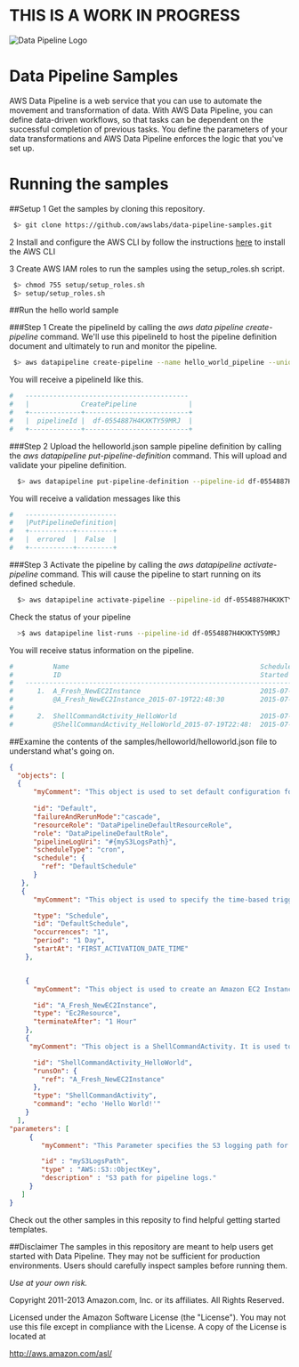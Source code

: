 THIS IS A WORK IN PROGRESS
=====================

![Data Pipeline Logo](https://raw.githubusercontent.com/awslabs/data-pipeline-samples/master/setup/logo/datapipelinelogo.jpeg)

Data Pipeline Samples
=====================
AWS Data Pipeline is a web service that you can use to automate the movement and transformation of data. With AWS Data Pipeline, you can define data-driven workflows, so that tasks can be dependent on the successful completion of previous tasks. You define the parameters of your data transformations and AWS Data Pipeline enforces the logic that you've set up.


# Running the samples
##Setup
1 Get the samples by cloning this repository. 
```sh
 $> git clone https://github.com/awslabs/data-pipeline-samples.git
```

2 Install and configure the AWS CLI by follow the instructions [here](http://docs.aws.amazon.com/cli/latest/userguide/cli-chap-getting-set-up.html) to install the AWS CLI

3 Create AWS IAM roles to run the samples using the setup_roles.sh script.
```sh
 $> chmod 755 setup/setup_roles.sh
 $> setup/setup_roles.sh
```

##Run the hello world sample

###Step 1
Create the pipelineId by calling the *aws data pipeline create-pipeline* command. We'll use this pipelineId to host the pipeline definition document and ultimately to run and monitor the pipeline. 

```sh
 $> aws datapipeline create-pipeline --name hello_world_pipeline --unique-id hello_world_pipeline 
```

You will receive a pipelineId like this. 
```sh
#   -----------------------------------------
#   |             CreatePipeline             |
#   +-------------+--------------------------+
#   |  pipelineId |  df-0554887H4KXKTY59MRJ  |
#   +-------------+--------------------------+
```

###Step 2
Upload the helloworld.json sample pipeline definition by calling the *aws datapipeline put-pipeline-definition* command. This will upload and validate your pipeline definition. 

```sh
  $> aws datapipeline put-pipeline-definition --pipeline-id df-0554887H4KXKTY59MRJ --pipeline-definition file://samples/helloworld/helloworld.json --parameter-values myS3LogsPath="<your s3 logging path>"
```

You will receive a validation messages like this
```sh
#   ----------------------- 
#   |PutPipelineDefinition|
#   +-----------+---------+
#   |  errored  |  False  |
#   +-----------+---------+
```
###Step 3
Activate the pipeline by calling the *aws datapipeline activate-pipeline* command. This will cause the pipeline to start running on its defined schedule. 

```sh
  $> aws datapipeline activate-pipeline --pipeline-id df-0554887H4KXKTY59MRJ
```

Check the status of your pipeline 
```sh
  >$ aws datapipeline list-runs --pipeline-id df-0554887H4KXKTY59MRJ
```

You will receive status information on the pipeline.  
```sh
#          Name                                                Scheduled Start      Status
#          ID                                                  Started              Ended
#   ---------------------------------------------------------------------------------------------------
#      1.  A_Fresh_NewEC2Instance                              2015-07-19T22:48:30  RUNNING
#          @A_Fresh_NewEC2Instance_2015-07-19T22:48:30         2015-07-19T22:48:35
#   
#      2.  ShellCommandActivity_HelloWorld                     2015-07-19T22:48:30  WAITING_FOR_RUNNER
#          @ShellCommandActivity_HelloWorld_2015-07-19T22:48:  2015-07-19T22:48:34

```
##Examine the contents of the samples/helloworld/helloworld.json file to understand what's going on. 

```json
{
  "objects": [
  { 
      "myComment": "This object is used to set default configuration for objects in the pipeline",
      
      "id": "Default",
      "failureAndRerunMode":"cascade",
      "resourceRole": "DataPipelineDefaultResourceRole",
      "role": "DataPipelineDefaultRole",
      "pipelineLogUri": "#{myS3LogsPath}",
      "scheduleType": "cron",
      "schedule": {
        "ref": "DefaultSchedule"
      }
   },
   {
      "myComment": "This object is used to specify the time-based trigger for executing Activities and for provisioning Resources of the pipeline. In this case it is used by the 'Default' object so it will cascade down to all other objects in the pipeline if they do not override it. For this example, we are using it to specify that our pipeline will run immediately upon activation. Also, we are using the 'occurrences' option specify that the pipeline should only be run once. You can have multiple schedules defined in a pipeline.",

      "type": "Schedule",
      "id": "DefaultSchedule",
      "occurrences": "1",
      "period": "1 Day",
      "startAt": "FIRST_ACTIVATION_DATE_TIME"
    },


    { 
      "myComment": "This object is used to create an Amazon EC2 Instance that activities in the pipeline can run on.",

      "id": "A_Fresh_NewEC2Instance",
      "type": "Ec2Resource",
      "terminateAfter": "1 Hour"
    },
    {
     "myComment": "This object is a ShellCommandActivity. It is used to specify the command linux shell command that will be invoked. In this case it is simply running the 'echo' command, but it can be used to run any command that is accessible on the in the shell of the Resource that runs on.",

      "id": "ShellCommandActivity_HelloWorld",
      "runsOn": {
        "ref": "A_Fresh_NewEC2Instance"
      },
      "type": "ShellCommandActivity",
      "command": "echo 'Hello World!'"
    }
  ],
"parameters": [
     {
        "myComment": "This Parameter specifies the S3 logging path for the pipeline. It is used by the 'Default' object to set the 'pipelineLogUri' value. Using Parameters helps users avoid hard coding variables in pipeline definitions. Users can instead supply these parameters when calling 'aws datapipeline put-pipeline-definition' or 'aws datapipeline activate-pipeline-definition'.",

        "id" : "myS3LogsPath",
        "type" : "AWS::S3::ObjectKey",
        "description" : "S3 path for pipeline logs."
     }
   ]
}
```


Check out the other samples in this reposity to find helpful getting started templates. 

##Disclaimer
The samples in this repository are meant to help users get started with Data Pipeline. They may not be sufficient for production environments. Users should carefully inspect samples before running them.

_Use at your own risk._

Copyright 2011-2013 Amazon.com, Inc. or its affiliates. All Rights Reserved.

Licensed under the Amazon Software License (the "License"). You
may not use this file except in compliance with the License. A copy of
the License is located at

http://aws.amazon.com/asl/

